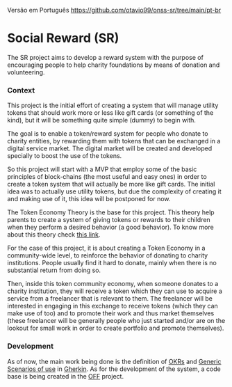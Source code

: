 Versão em Português https://github.com/otavio99/onss-sr/tree/main/pt-br

# Social Reward (SR)

The SR project aims to develop a reward system with the purpose of encouraging people to help charity foundations by means of donation and volunteering.

### Context

This project is the initial effort of creating a system that will manage utility tokens that should work more or less like gift cards (or something of the kind), but it will be something quite simple (dummy) to begin with.

The goal is to enable a token/reward system for people who donate to charity entities, by rewarding them with tokens that can be exchanged in a digital service market. The digital market will be created and developed specially to boost the use of the tokens.

So this project will start with a MVP that employ some of the basic principles of block-chains (the most useful and easy ones) in order to create a token system that will actually be more like gift cards. The initial idea was to actually use utility tokens, but due the complexity of creating it and making use of it, this idea will be postponed for now.

The Token Economy Theory is the base for this project. This theory help parents to create a system of giving tokens or rewards to their children when they perform a desired behavior (a good behavior). To know more about this theory check [this link](https://fcpg.ca/what-is-a-token-system-and-how-can-it-be-helpful-for-my-child-with-autism/#:~:text=A%20token%20system%20or%20token,Ayllon%20%26%20Azrin%2C%201968).

For the case of this project, it is about creating a Token Economy in a community-wide level, to reinforce the behavior of donating to charity institutions. People usually find it hard to donate, mainly when there is no substantial return from doing so.

Then, inside this token community economy, when someone donates to a charity institution, they will receive a token which they can use to acquire a service from a freelancer that is relevant to them. The freelancer will be interested in engaging in this exchange to receive tokens (which they can make use of too) and to promote their work and thus market themselves (these freelancer will be generally people who just started and/or are on the lookout for small work in order to create portfolio and promote themselves).

### Development
As of now, the main work being done is the definition of [OKRs](https://github.com/otavio99/onss-duto/blob/main/okrs.md) and [Generic Scenarios of use](https://github.com/otavio99/onss-duto/blob/main/okrs.md) in [Gherkin](https://cucumber.io/docs/guides/overview/#what-is-cucumber). As for the development of the system, a code base is being created in the [OFF](https://github.com/otavio99/off) project.

